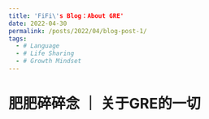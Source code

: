 ```yaml
---
title: 'FiFi\'s Blog：About GRE'
date: 2022-04-30
permalink: /posts/2022/04/blog-post-1/
tags:
  - # Language	
  - # Life Sharing
  - # Growth Mindset
---
```


# 肥肥碎碎念 ｜ 关于GRE的一切